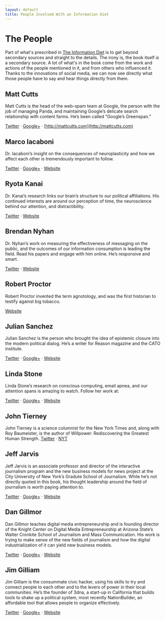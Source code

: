 ```yaml
---
layout: default
title: People Involved With an Information Diet
---
```

# The People
Part of what's prescribed in [The Information Diet](http://amzn.to/infodiet) is to get beyond secondary sources and straight to the details. The irony is, the book itself *is* a secondary source. A lot of what's in the book come from the work and actions of the people mentioned in it, and from others who influenced it. Thanks to the innovations of social media, we can now see directly what those people have to say and hear things directly from them. 

## Matt Cutts
Matt Cutts is the head of the web-spam team at Google, the person with the job of managing Panda, and maintaining Google’s delicate search relationship with content farms. He’s been called “Google’s Greenspan.”

[Twitter](http://twitter.com/mattcutts) &middot; [Google+](https://plus.google.com/109412257237874861202/posts)  &middot; [http://mattcutts.com](http://mattcutts.com)

## Marco Iacaboni
Dr. Iacaboni’s insight on the consequences of neuroplasticity and how we affect each other is tremendously important to follow.

[Twitter](http://twitter.com/marcoiacoboni)  &middot; [Google+](https://plus.google.com/101213330446618923166/posts)  &middot; [Website](http://iacoboni.bmap.ucla.edu/)

## Ryota Kanai
Dr. Kanai’s research links our brain’s structure to our political affiliations. His continued interests are around our perception of time, the neuroscience behind our attention, and distractibility.

[Twitter](http://twitter.com/kanair) &middot;  [Website](http://www.icn.ucl.ac.uk/Research-Groups/awareness-group/group-members/MemberDetails.php?Title=Dr&FirstName=Ryota&LastName=Kanai)

## Brendan Nyhan
Dr. Nyhan’s work on measuring the effectiveness of messaging on the public, and the outcomes of our information consumption is leading the field. Read his papers and engage with him online. He’s responsive and smart.

[Twitter](http://twitter.com/BrendanNyhan)  &middot; [Website](http://www.brendan-nyhan.com)

## Robert Proctor
Robert Proctor invented the term agnotology, and was the first historian to testify against big tobacco.

[Website](http://www.stanford.edu/dept/HPS/proctor.html)

## Julian Sanchez
Julian Sanchez is the person who brought the idea of epistemic closure into the modern political dialog. He’s a writer for Reason magazine and the CATO institute.

[Twitter](http://twitter.com/normative)  &middot; [Google+](https://plus.google.com/111960323521501450849/posts)  &middot; [Website](http://www.juliansanchez.com/)

## Linda Stone
Linda Stone’s research on conscious computing, email apnea, and our attention spans is amazing to watch. Follow her work at:

[Twitter](https://twitter.com/LindaStone)  &middot; [Google+](https://plus.google.com/117229540388498291235/posts) &middot; [Website](http://lindastone.net)

## John Tierney
John Tierney is a science columnist for the New York Times and, along with Roy Baumeister, is the author of Willpower: Rediscovering the Greatest Human Strength.
[Twitter](http://twitter.com/JohnTierneyNYT)  &middot; [NYT](http://topics.nytimes.com/top/news/science/columns/johntierney/index.html)

## Jeff Jarvis
Jeff Jarvis is an associate professor and director of the interactive journalism program and the new business models for news project at the City University of New York’s Gradute School of Journalism. While he’s not directly quoted in this book, his thought leadership around the field of journalism is worth paying attention to.

[Twitter](http://twitter.com/JeffJarvis) &middot; [Google+](https://plus.google.com/105076678694475690385/posts)  &middot; [Website](http://buzzmachine.com)

## Dan Gillmor
Dan Gillmor teaches digital media entrepreneurship and is founding director of the Knight Center on Digital Media Entrepreneurship at Arizona State’s Walter Cronkite School of Journalism and Mass Communication. His work is trying to make sense of the new fields of journalism and how the digital industrialization of it can yield new business models.

[Twitter](http://twitter.com/dangillmor)  &middot; [Google+](https://plus.google.com/113210431006401244170/posts) &middot; [Website](http://dangillmor.com)

## Jim Gilliam
Jim Gilliam is the consummate civic hacker, using his skills to try and connect people to each other and to the levers of power in their local communities. He’s the founder of 3dna, a start-up in California that builds tools to shake up a political system, most recently NationBuilder, an affordable tool that allows people to organize effectively.

[Twitter](http://twitter.com/jgilliam)  &middot; [Google+](https://plus.google.com/104145741126846873097/posts)  &middot; [Website](http://3dna.us/blog)